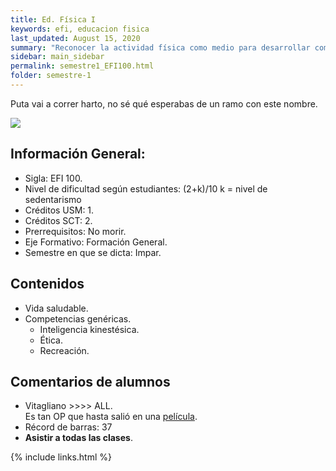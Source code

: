```yaml
---
title: Ed. Física I
keywords: efi, educacion fisica
last_updated: August 15, 2020
summary: "Reconocer la actividad física como medio para desarrollar competencias genéricas, tales como inteligencia kinestésica, ética y recreación, entre otras, para transferirlas a las tareas diarias que le demande el entorno personal, social y profesional."
sidebar: main_sidebar
permalink: semestre1_EFI100.html
folder: semestre-1
---
```

Puta vai a correr harto, no sé qué esperabas de un ramo con este nombre.

<img id="right-img" src="{{ site.baseurl }}/images/semestre1/run_as_admin.png">

## Información General:
* Sigla: EFI 100.
* Nivel de dificultad según estudiantes: (2+k)/10   k = nivel de sedentarismo
* Créditos USM: 1.
* Créditos SCT: 2.
* Prerrequisitos: No morir.
* Eje Formativo: Formación General.
* Semestre en que se dicta: Impar.

## Contenidos
* Vida saludable.
* Competencias genéricas.
    * Inteligencia kinestésica.
    * Ética.
    * Recreación.

## Comentarios de alumnos
* Vitagliano >\>>\> ALL.  
Es tan OP que hasta salió en una [película][1].
* Récord de barras: 37
* **Asistir a todas las clases**.




[1]: https://www.youtube.com/watch?v=q0gZOym0QmE





{% include links.html %}
